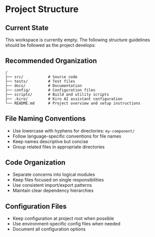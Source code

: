 # Project Structure

## Current State
This workspace is currently empty. The following structure guidelines should be followed as the project develops:

## Recommended Organization
```
/
├── src/           # Source code
├── tests/         # Test files
├── docs/          # Documentation
├── config/        # Configuration files
├── scripts/       # Build and utility scripts
├── .kiro/         # Kiro AI assistant configuration
└── README.md      # Project overview and setup instructions
```

## File Naming Conventions
- Use lowercase with hyphens for directories: `my-component/`
- Follow language-specific conventions for file names
- Keep names descriptive but concise
- Group related files in appropriate directories

## Code Organization
- Separate concerns into logical modules
- Keep files focused on single responsibilities
- Use consistent import/export patterns
- Maintain clear dependency hierarchies

## Configuration Files
- Keep configuration at project root when possible
- Use environment-specific config files when needed
- Document all configuration options